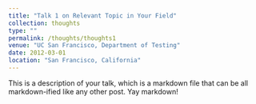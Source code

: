 ```yaml
---
title: "Talk 1 on Relevant Topic in Your Field"
collection: thoughts
type: ""
permalink: /thoughts/thoughts1
venue: "UC San Francisco, Department of Testing"
date: 2012-03-01
location: "San Francisco, California"
---
```


This is a description of your talk, which is a markdown file that can be all markdown-ified like any other post. Yay markdown!

